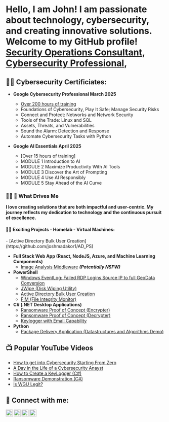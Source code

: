 <h1>Hello, I am John! I am passionate about technology, cybersecurity, and creating innovative solutions. Welcome to my GitHub profile! <br/><a href="https://github.com/thecult03">Security Operations Consultant</a>, <a href="https://www.linkedin.com/in/john-m-becht/">Cybersecurity Professional</a>, 
  
<h2>👨‍💻 Cybersecurity Certificiates:</h2>

- <b>Google Cybersecurity Professional March 2025</b>
  - [Over 200 hours of training](https://coursera.org/share/5d59ea5eddd55360c9cb6288f1dd0739)
  - Foundations of Cybersecurity, Play It Safe; Manage Security Risks
  - Connect and Protect: Networks and Network Security
  - Tools of the Trade: Linux and SQL
  - Assets, Threats, and Vulnerabilities
  - Sound the Alarm: Detection and Response
  - Automate Cybersecurity Tasks with Python

- <b>Google AI Essentials April 2025</b>
  - [Over 15 hours of training]
  - MODULE 1 Introduction to AI
  - MODULE 2 Maximize Productivity With AI Tools
  - MODULE 3 Discover the Art of Prompting
  - MODULE 4 Use AI Responsibly
  - MODULE 5 Stay Ahead of the AI Curve
 
<h3>👨‍💻 🌟 What Drives Me </h3>
<b> I love creating solutions that are both impactful and user-centric. My journey reflects my dedication to technology and the continuous pursuit of excellence.</b>

  
<h4>👨‍💻 Exciting Projects - Homelab - Virtual Machines:</h4>
  - [Active Directory Bulk User Creation](https://github.com/joshmadakor1/AD_PS)


- <b>Full Stack Web App (React, NodeJS, Azure, and Machine Learning Components)</b>
  - [Image Analysis Middleware](https://github.com/joshmadakor1/4chan-Image-Analysis-Middleware-C964) <b><i>(Potentially NSFW)</b></i>
- <b>PowerShell</b>
  - [Windows EventLog: Failed RDP Logins Source IP to full GeoData Conversion](https://github.com/joshmadakor1/Sentinel-Lab)
  - [JWipe (Disk Wiping Utility)](https://github.com/joshmadakor1/Jwipe.PowerShell)
  - [Active Directory Bulk User Creation](https://github.com/joshmadakor1/AD_PS)
  - [FIM (File Integrity Monitor)](https://github.com/joshmadakor1/PowerShell-Integrity-FIM)
- <b>C# (.NET Desktop Applications)</b>
  - [Ransomware Proof of Concept (Encrypter)](https://github.com/joshmadakor1/EncrypterPOC)
  - [Ransomware Proof of Concept (Decrypter)](https://github.com/joshmadakor1/DecrypterPOC)
  - [Keylogger with Email Capability](https://github.com/joshmadakor1/Key-Logger-With-Email)
- <b>Python</b>
  - [Package Delivery Application (Datastructures and Algorithms Demo)](https://github.com/joshmadakor1/Package-Delivery-Pathfinding-Algorithm)

<h2>📺 Popular YouTube Videos</h2>

- [How to get into Cybersecurity Starting From Zero](https://www.youtube.com/watch?v=a83ASGn_V_s)
- [A Day in the Life of a Cybersecurity Anayst](https://www.youtube.com/watch?v=uHy3oM7NnoU)
- [How to Create a KeyLogger (C#)](https://www.youtube.com/watch?v=N-L9hklSlNk)
- [Ransomware Demonstration (C#)](https://www.youtube.com/watch?v=OfvdQeh79s0)
- [Is WGU Legit?](https://www.youtube.com/watch?v=E2MwRWxDBkA)

<h2> 🤳 Connect with me:</h2>

[<img align="left" alt="JoshMadakor | YouTube" width="22px" src="https://cdn.jsdelivr.net/npm/simple-icons@v3/icons/youtube.svg" />][youtube]
[<img align="left" alt="JoshMadakor | Twitter" width="22px" src="https://cdn.jsdelivr.net/npm/simple-icons@v3/icons/twitter.svg" />][twitter]
[<img align="left" alt="JoshMadakor | LinkedIn" width="22px" src="https://cdn.jsdelivr.net/npm/simple-icons@v3/icons/linkedin.svg" />][linkedin]
[<img align="left" alt="JoshMadakor | Instagram" width="22px" src="https://cdn.jsdelivr.net/npm/simple-icons@v3/icons/instagram.svg" />][instagram]

[twitter]: https://twitter.com/joshmadakor
[youtube]: https://www.youtube.com/c/joshmadakor
[instagram]: https://www.instagram.com/joshmadakor/
[linkedin]: https://linkedin.com/in/joshmadakor

<!--
**joshmadakor1/joshmadakor1** is a ✨ _special_ ✨ repository because its `README.md` (this file) appears on your GitHub profile.

Here are some ideas to get you started:

- 🔭 I’m currently working on ...
- 🌱 I’m currently learning ...
- 👯 I’m looking to collaborate on ...
- 🤔 I’m looking for help with ...
- 💬 Ask me about ...
- 📫 How to reach me: ...
- 😄 Pronouns: ...
- ⚡ Fun fact: ...
-->

